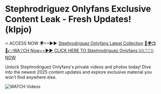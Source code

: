 # Stephrodriguez Onlyfans Exclusive Content Leak - Fresh Updates! (klpjo)

🔥 ACCESS NOW 🌍==►► <a href="https://tinyurl.com/3fjeunct" rel="nofollow">Stephrodriguez Onlyfans Latest Collection</a></h3>
[🔴🌍📺📱👉WA𝚃CH Now==►► CLICK HERE TO Stephrodriguez Onlyfans 𝚆𝙰𝚃𝙲𝙷 NOW](https://tinyurl.com/3fjeunct)

Unlock Stephrodriguez Onlyfans's private videos and photos today! Dive into the newest 2025 content updates and explore exclusive material you won’t find anywhere else.


<a href="https://tinyurl.com/3fjeunct" rel="nofollow" data-target="animated-image.originalLink"><img src="https://camo.githubusercontent.com/8a4f000d20f83aca3bf7ec5f350d767afa0574a8a352519fd8cfa583a6f93a33/68747470733a2f2f692e696d6775722e636f6d2f644a486b345a712e676966" alt="WATCH Videos" data-canonical-src="https://i.imgur.com/dJHk4Zq.gif" style="max-width: 100%; display: inline-block;" data-target="animated-image.originalImage"></a>
